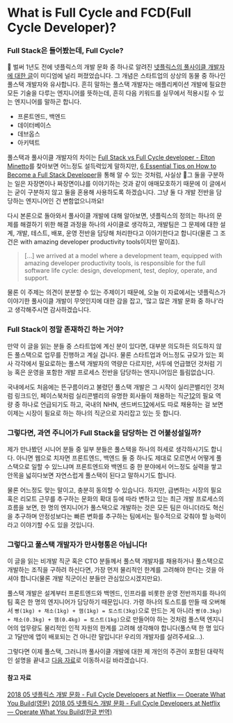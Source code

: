 # What is Full Cycle and FCD(Full Cycle Developer)?

### Full Stack은 들어봤는데, Full Cycle?

벌써 1년도 전에 넷플릭스의 개발 문화 중 하나로 알려진 [넷플릭스의 풀사이클 개발자에 대한 글](https://medium.com/netflix-techblog/full-cycle-developers-at-netflix-a08c31f83249)이 미디엄에 널리 퍼졌었습니다. 그 개념은 스타트업의 상상의 동물 중 하나인 풀스택 개발자와 유사합니다. 흔히 말하는 풀스택 개발자는 애플리케이션 개발에 필요한 모든 기술을 다루는 엔지니어를 뜻하는데, 흔히 다음 키워드를 실무에서 적용시킬 수 있는 엔지니어를 말하곤 합니다.

* 프론트엔드, 백엔드
* 데이터베이스
* 데브옵스
* 아키텍트

풀스택과 풀사이클 개발자의 차이는 [Full Stack vs Full Cycle developer - Elton Minetto](https://dev.to/eminetto/full-stack-vs-full-cycle-developer-50hf)를 찾아보면 어느정도 설득력있게 말하지만, [6 Essential Tips on How to Become a Full Stack Developer](https://hackernoon.com/6-essential-tips-on-how-to-become-a-full-stack-developer-1d10965aaead)을 통해 알 수 있는 것처럼, 사실상 그 둘을 구분하는 일은 자장면이나 짜장면이냐를 이야기하는 것과 같이 애매모호하기 때문에 이 글에서는 굳이 구분하지 않고 둘을 혼용해 사용하도록 하겠습니다. 그냥 둘 다 개발 전반을 담당하는 엔지니어인 건 변함없으니까요!

다시 본론으로 돌아와서 풀사이클 개발에 대해 알아보면, 넷플릭스의 정의는 하나의 문제를 해결하기 위한 해결 과정을 하나의 사이클로 생각하고, 개발팀은 그 문제에 대한 설계, 개발, 테스트, 배포, 운영 전반을 담당해 처리한다고 이야기한다고 합니다(물론 그 조건은 with amazing developer productivity tools이지만 말이죠).

> […] we arrived at a model where a development team, equipped with amazing developer productivity tools, is responsible for the full software life cycle: design, development, test, deploy, operate, and support.

물론 이 주제는 의견이 분분할 수 있는 주제이기 때문에, 오늘 이 자료에서는 넷플릭스가 이야기한 풀사이클 개발이 무엇인지에 대한 감을 잡고, '많고 많은 개발 문화 중 하나'라고 생각해주시면 감사하겠습니다.

### Full Stack이 정말 존재하긴 하는 거야?

만약 이 글을 읽는 분들 중 스타트업에 계신 분이 있다면, 대부분 의도하든 의도하지 않든 풀스택으로 업무를 진행하고 계실 겁니다. 물론 스타트업과 어느정도 규모가 있는 회사 각각에서 필요로하는 풀스택 개발자의 역량은 다르지만, 서두에 언급했던 것처럼 기능 혹은 운영을 포함한 개발 프로세스 전반을 담당하는 엔지니어임은 틀림없습니다.

국내에서도 처음에는 뜬구름이라고 불렸던 풀스택 개발은 그 시작이 실리콘밸리인 것처럼 링크드인, 페이스북처럼 실리콘밸리의 유명한 회사들이 채용하는 직군[1](https://www.facebook.com/careers/jobs/1662909867342164/)[2](https://www.linkedin.com/jobs/search/?f_C=1337%2C2587638%2C39939%2C290903%2C9202023%2C2561065&keywords=Full-stack%20Developer&location=%EC%A0%84%EC%84%B8%EA%B3%84&locationId=OTHERS.worldwide)의 필요 역량 중 하나로 언급되기도 하고, 국내의 NHN, 샌드버드[1](https://recruit.nhn.com/ent/recruitings/20001244)[2](https://sendbird.com/careers/4319814002)에서도 따로 채용하는 걸 보면 이제는 시장이 필요로 하는 하나의 직군으로 자리잡고 있는 듯 합니다.

### 그렇다면, 과연 주니어가 Full Stack을 담당하는 건 어불성설일까?

제가 만나봤던 시니어 분들 중 일부 분들은 풀스택을 하나의 허세로 생각하시기도 합니다. 아니면 웹으로 치자면 프론트엔드, 백엔드 둘 중 하나도 제대로 모르면서 어떻게 풀스택으로 일할 수 있느냐며 프론트엔드와 백엔드 중 한 분야에서 어느정도 실력을 쌓고 안목을 넓히다보면 자연스럽게 풀스택이 된다고 말하시기도 합니다.

물론 어느정도 맞는 말이고, 충분히 동의할 수 있습니다. 하지만, 급변하는 시장의 필요 혹은 리모트 근무를 추구하는 문화의 확대 등에 따라 변하고 있는 최근 개발 프로세스의 흐름을 보면, 한 명의 엔지니어가 풀스택으로 개발하는 것은 모든 팀은 아니더라도 혁신을 추구하며 안정성보다는 빠른 변화를 추구하는 팀에서는 필수적으로 갖춰야 할 능력이라고 이야기할 수도 있을 것입니다.

### 그렇다고 풀스택 개발자가 만사형통은 아닙니다!

이 글을 읽는 비개발 직군 혹은 CTO 분들께서 풀스택 개발자를 채용하거나 풀스택으로 개발하는 조직을 구하려 하신다면, 가장 먼저 물리적인 한계를 고려해야 한다는 것을 아셔야 합니다(물론 개발 직군이신 분들만 관심있으시겠지만요).

풀스택 개발은 설계부터 프론트엔드와 백엔드, 인프라를 비롯한 운영 전반까지를 하나의 팀 혹은 한 명의 엔지니어가 담당하기 때문입니다. 가령 하나의 토스트를 만들 때 오버해서 `빵(1kg) + 채소(1kg) + 햄(1kg) = 토스트(3kg)`으로 만드는 게 아니라 `빵(0.3kg) + 채소(0.3kg) + 햄(0.4kg) = 토스트(1kg)`으로 만들어야 하는 것처럼 풀스택 엔지니어의 업무량도 물리적인 인적 자원의 한계를 고려해 생각해야 합니다(풀스택 한 명 있다고 1달만에 앱이 배포되는 건 아니란 말입니다! 우리의 개발자를 살려주세요...).

그렇다면 이제 풀스택, 그러니까 풀사이클 개발에 대한 제 개인의 주관이 포함된 대략적인 설명을 끝내고 [다음 자료](chapter2.md)로 이동하시길 바라겠습니다.

#### 참고 자료

[2018 05 넷플릭스 개발 문화 - Full Cycle Developers at Netflix — Operate What You Build(영문)](https://medium.com/netflix-techblog/full-cycle-developers-at-netflix-a08c31f83249)
[2018 05 넷플릭스 개발 문화 - Full Cycle Developers at Netflix — Operate What You Build(한글 번역)](https://brunch.co.kr/@imagineer/293)
